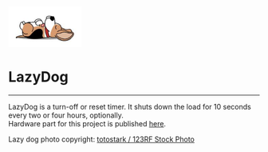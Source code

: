 <img src="https://raw.githubusercontent.com/plamenbe/LazyDog/master/ld.png" alt="totostark / 123RF Stock Photo"></img>
# LazyDog
***
LazyDog is a turn-off or reset timer. It shuts down the load for 10 seconds every two or four hours, optionally.</br>
Hardware part for this project is published [here].





Lazy dog photo copyright: <a href="https://www.123rf.com/profile_totostark">totostark / 123RF Stock Photo</a>

[here]: https://easyeda.com/plamenbekyarov/lazydog12_v1-1
[logo]: https://raw.githubusercontent.com/plamenbe/LazyDog/master/ld.png
